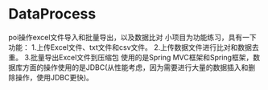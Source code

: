 # DataProcess
poi操作excel文件导入和批量导出，以及数据比对
小项目为功能练习，具有一下功能：
1.上传Excel文件、txt文件和csv文件。
2.上传数据文件进行比对和数据去重。
3.批量导出Excel文件到压缩包
使用的是Spring MVC框架和Spring框架，数据库方面的操作使用的是JDBC(从性能考虑，因为需要进行大量的数据插入和删除操作，使用JDBC更快)。
